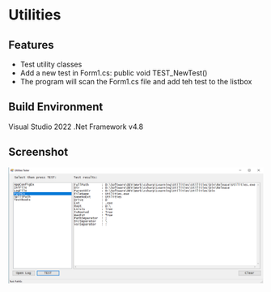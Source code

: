 # Utilities

## Features
* Test utility classes
* Add a new test in Form1.cs: public void TEST_NewTest()
* The program will scan the Form1.cs file and add teh test to the listbox

## Build Environment

Visual Studio 2022
.Net Framework v4.8

## Screenshot

![Screenshot](UtilitiesScreenShot.png)
 
